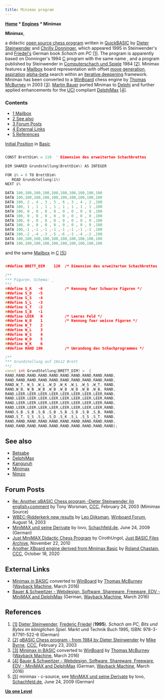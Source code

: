 ```yaml
---
title: Minimax program
---
```

**[Home](Home "Home") \* [Engines](Engines "Engines") \* Minimax**


**Minimax**,  

a didactic [open source chess program](Category:Open_Source "Category:Open Source") written in [QuickBASIC](Basic "Basic") by [Dieter Steinwender](Dieter_Steinwender "Dieter Steinwender") and [Chrilly Donninger](Chrilly_Donninger "Chrilly Donninger"), which appeared 1995 in Steinwender's and [Friedel's](Frederic_Friedel "Frederic Friedel") German book *Schach am PC* <a id="cite-note-1" href="#cite-ref-1">[1]</a>. The program is apparently based on Donninger's 1994 [C](C "C") program with the same name , and a program published by Steinwender in [Computerschach und Spiele](Computerschach_und_Spiele "Computerschach und Spiele") 1984 <a id="cite-note-2" href="#cite-ref-2">[2]</a>. Minimax features a [Mailbox](Mailbox "Mailbox") board representation with offset [move generation](Move_Generation "Move Generation"), [aspiration](Aspiration_Windows "Aspiration Windows") [alpha-beta](Alpha-Beta "Alpha-Beta") search within an [iterative deepening](Iterative_Deepening "Iterative Deepening") framework. Minimax has been converted to a [WinBoard](WinBoard "WinBoard") chess engine by [Thomas McBurney](Thomas_McBurney "Thomas McBurney") in 2003 <a id="cite-note-3" href="#cite-ref-3">[3]</a>. [Martin Bauer](Martin_Bauer "Martin Bauer") ported Minimax to [Delphi](Delphi "Delphi") and further applied enhancements for the [UCI](UCI "UCI") compliant [DelphiMax](DelphiMax "DelphiMax") <a id="cite-note-4" href="#cite-ref-4">[4]</a>.



### Contents


* [1 Mailbox](#mailbox)
* [2 See also](#see-also)
* [3 Forum Posts](#forum-posts)
* [4 External Links](#external-links)
* [5 References](#references)






[Initial Position](Initial_Position "Initial Position") in [Basic](Basic "Basic")




```C++

CONST BrettDim% = 119  ' Dimension des erweiterten Schachbrettes

DIM SHARED Grundstellung(BrettDim%) AS INTEGER

FOR i% = 0 TO BrettDim%
   READ Grundstellung(i%)
NEXT i%

DATA 100,100,100,100,100,100,100,100,100,100
DATA 100,100,100,100,100,100,100,100,100,100
DATA 100, 2 , 4 , 3 , 5 , 6 , 3 , 4 , 2 ,100
DATA 100, 1 , 1 , 1 , 1 , 1 , 1 , 1 , 1 ,100
DATA 100, 0 , 0 , 0 , 0 , 0 , 0 , 0 , 0 ,100
DATA 100, 0 , 0 , 0 , 0 , 0 , 0 , 0 , 0 ,100
DATA 100, 0 , 0 , 0 , 0 , 0 , 0 , 0 , 0 ,100
DATA 100, 0 , 0 , 0 , 0 , 0 , 0 , 0 , 0 ,100
DATA 100,-1 ,-1 ,-1 ,-1 ,-1 ,-1 ,-1 ,-1 ,100
DATA 100,-2 ,-4 ,-3 ,-5 ,-6 ,-3 ,-4 ,-2 ,100
DATA 100,100,100,100,100,100,100,100,100,100
DATA 100,100,100,100,100,100,100,100,100,100

```

and the same [Mailbox](Mailbox "Mailbox") in [C](C "C") <a id="cite-note-5" href="#cite-ref-5">[5]</a>:




```C++

##define BRETT_DIM    120  /* Dimension des erweiterten Schachbrettes  */

/**
*** Figuren. Schema: _
**/
##define S_K   -6          /* Kennung fuer Schwarze Figuren */
##define S_D   -5
##define S_S   -4
##define S_L   -3
##define S_T   -2
##define S_B   -1
##define LEER   0          /* Leeres Feld */
##define W_B    1          /* Kennung fuer weisse Figuren */
##define W_T    2
##define W_L    3
##define W_S    4
##define W_D    5
##define W_K    6
##define RAND 100          /* Umrandung des Schachprogrammes */

/**
*** Grundstellung auf 10x12 Brett
**/
const int GrundStellung[BRETT_DIM] =  {
RAND,RAND,RAND,RAND,RAND,RAND,RAND,RAND,RAND,RAND,
RAND,RAND,RAND,RAND,RAND,RAND,RAND,RAND,RAND,RAND,
RAND,W_T, W_S ,W_L ,W_D ,W_K ,W_L ,W_S ,W_T, RAND,
RAND,W_B, W_B ,W_B ,W_B ,W_B ,W_B ,W_B ,W_B, RAND,
RAND,LEER,LEER,LEER,LEER,LEER,LEER,LEER,LEER,RAND,
RAND,LEER,LEER,LEER,LEER,LEER,LEER,LEER,LEER,RAND,
RAND,LEER,LEER,LEER,LEER,LEER,LEER,LEER,LEER,RAND,
RAND,LEER,LEER,LEER,LEER,LEER,LEER,LEER,LEER,RAND,
RAND,S_B ,S_B ,S_B ,S_B ,S_B ,S_B ,S_B ,S_B, RAND,
RAND,S_T, S_S ,S_L ,S_D ,S_K ,S_L ,S_S ,S_T, RAND,
RAND,RAND,RAND,RAND,RAND,RAND,RAND,RAND,RAND,RAND,
RAND,RAND,RAND,RAND,RAND,RAND,RAND,RAND,RAND,RAND};

```

## See also


* [Betsabe](Betsabe "Betsabe")
* [DelphiMax](DelphiMax "DelphiMax")
* [Kanguruh](Kanguruh "Kanguruh")
* [Minimax](Minimax "Minimax")
* [Nimzo](Nimzo "Nimzo")


## Forum Posts


* [Re: Another qBASIC Chess program -Dieter Steinwender (in english+comment](https://www.stmintz.com/ccc/index.php?id=286619) by Tony Worsman, [CCC](CCC "CCC"), February 24, 2003 (Mimimax Source)
* [WBEC-Ridderkerk new results](http://www.open-aurec.com/wbforum/viewtopic.php?t=43795&p=167285) by [Leo Dijksman](Leo_Dijksman "Leo Dijksman"), [Winboard Forum](Computer_Chess_Forums "Computer Chess Forums"), August 14, 2003
* [MiniMAX und seine Derivate](http://www.schachfeld.de/f202/minimax-derivate-9732/) by lovo, [Schachfeld.de](http://www.schachfeld.de/), June 24, 2009 (German)
* [Just MiniMAX Didactic Chess Program](http://jbfilesarchive.com/phpBB3/viewtopic.php?t=1575) by CirothUngol, [Just BASIC Files Archive](http://jbfilesarchive.com/phpBB3/index.php), November 22, 2010
* [Another XBoard engine derived from Minimax Basic](http://www.talkchess.com/forum3/viewtopic.php?f=2&t=75426) by [Roland Chastain](Roland_Chastain "Roland Chastain"), [CCC](CCC "CCC"), October 18, 2020


## External Links


* [Minimax in BASIC](http://web.archive.org/web/20160313043530/http://home.pacific.net.au/~tommyinoz/minimax.html) converted to [WinBoard](WinBoard "WinBoard") by [Thomas McBurney](Thomas_McBurney "Thomas McBurney") ([Wayback Machine](https://en.wikipedia.org/wiki/Wayback_Machine), March 2016)
* [Bauer & Schweitzer - Webdesign, Software, Shareware, Freeware, EDV - MiniMAX and DelphiMax](http://web.archive.org/web/20160307143139if_/http://bauer-schweitzer.de/index.html?minimax/index_minimax.html) (German, [Wayback Machine](https://en.wikipedia.org/wiki/Wayback_Machine), March 2016)


## References


1. <a id="cite-ref-1" href="#cite-note-1">[1]</a> [Dieter Steinwender](Dieter_Steinwender "Dieter Steinwender"), [Frederic Friedel](Frederic_Friedel "Frederic Friedel") (**1995**). *Schach am PC, Bits und Bytes im königlichen Spiel*. Markt und Technik Buch 1995, ISBN: 978-3-87791-522-6 (German)
2. <a id="cite-ref-2" href="#cite-note-2">[2]</a> [qBASIC Chess program - from 1984 by Dieter Steinwender](http://www.stmintz.com/ccc/index.php?id=286508) by [Mike Byrne](Michael_Byrne "Michael Byrne"), [CCC](CCC "CCC"), February 23, 2003
3. <a id="cite-ref-3" href="#cite-note-3">[3]</a> [Minimax in BASIC](http://web.archive.org/web/20160313043530/http://home.pacific.net.au/~tommyinoz/minimax.html) converted to [WinBoard](WinBoard "WinBoard") by [Thomas McBurney](Thomas_McBurney "Thomas McBurney") ([Wayback Machine](https://en.wikipedia.org/wiki/Wayback_Machine), March 2016)
4. <a id="cite-ref-4" href="#cite-note-4">[4]</a> [Bauer & Schweitzer - Webdesign, Software, Shareware, Freeware, EDV - MiniMAX and DelphiMax](http://web.archive.org/web/20160307143139if_/http://bauer-schweitzer.de/index.html?minimax/index_minimax.html) (German, [Wayback Machine](https://en.wikipedia.org/wiki/Wayback_Machine), March 2016)
5. <a id="cite-ref-5" href="#cite-note-5">[5]</a> minimax - c-source, see [MiniMAX und seine Derivate](http://www.schachfeld.de/f202/minimax-derivate-9732/) by lovo, [Schachfeld.de](http://www.schachfeld.de/), June 24, 2009 (German)

**[Up one Level](Engines "Engines")**







 
